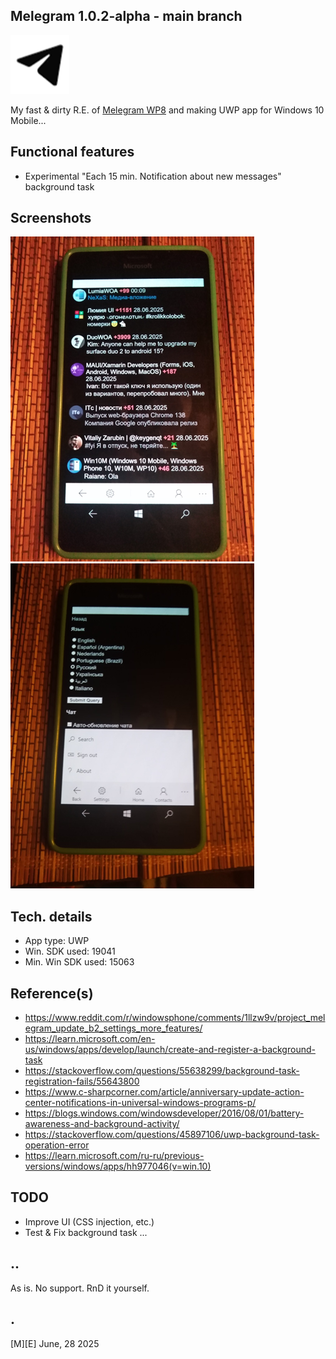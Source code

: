 ## Melegram 1.0.2-alpha - main branch

![](/Images/logo.png)

My fast & dirty R.E. of [Melegram WP8](https://www.reddit.com/r/windowsphone/comments/1llzw9v/project_melegram_update_b2_settings_more_features/) and making UWP app for Windows 10 Mobile...


## Functional features
- Experimental "Each 15 min. Notification about new messages" background task

## Screenshots
![](/Images/sshot01.png)
![](/Images/sshot02.png)

## Tech. details
- App type: UWP
- Win. SDK used: 19041
- Min. Win SDK used: 15063

## Reference(s)
- https://www.reddit.com/r/windowsphone/comments/1llzw9v/project_melegram_update_b2_settings_more_features/
- https://learn.microsoft.com/en-us/windows/apps/develop/launch/create-and-register-a-background-task
- https://stackoverflow.com/questions/55638299/background-task-registration-fails/55643800
- https://www.c-sharpcorner.com/article/anniversary-update-action-center-notifications-in-universal-windows-programs-p/ 
- https://blogs.windows.com/windowsdeveloper/2016/08/01/battery-awareness-and-background-activity/
- https://stackoverflow.com/questions/45897106/uwp-background-task-operation-error
- https://learn.microsoft.com/ru-ru/previous-versions/windows/apps/hh977046(v=win.10)


## TODO
- Improve UI (CSS injection, etc.)
- Test & Fix background task ...

## ..
As is. No support. RnD it yourself.

## .
[M][E] June, 28 2025